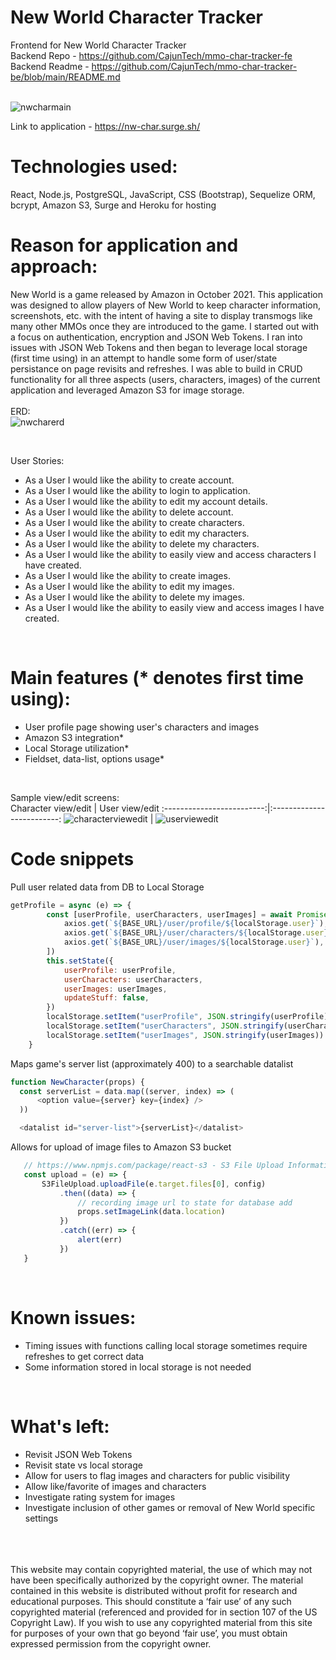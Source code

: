 # New World Character Tracker
Frontend for New World Character Tracker
<br>
Backend Repo - https://github.com/CajunTech/mmo-char-tracker-fe
<br>
Backend Readme - https://github.com/CajunTech/mmo-char-tracker-be/blob/main/README.md
<br>
<br>

![nwcharmain](https://user-images.githubusercontent.com/89054252/142974415-a463eb5d-66e8-44ba-bfd1-a907d81f033c.png)


Link to application - https://nw-char.surge.sh/
<br>

# Technologies used:</br>
React, Node.js, PostgreSQL, JavaScript, CSS (Bootstrap), Sequelize ORM, bcrypt, Amazon S3, Surge and Heroku for hosting
<br>

# Reason for application and approach:
New World is a game released by Amazon in October 2021. This application was designed to allow players of New World to keep character information, screenshots, etc. with the intent of having a site to display transmogs like many other MMOs once they are introduced to the game. I started out with a focus on authentication, encryption and JSON Web Tokens. I ran into issues with JSON Web Tokens and then began to leverage local storage (first time using) in an attempt to handle some form of user/state persistance on page revisits and refreshes. I was able to build in CRUD functionality for all three aspects (users, characters, images) of the current application and leveraged Amazon S3 for image storage. 
<br>
<br>
ERD:
<br>
![nwcharerd](https://user-images.githubusercontent.com/89054252/142975615-e42fecea-5bd7-44a9-b47b-12287eb62271.png)

</br>

User Stories:
- As a User I would like the ability to create account.
- As a User I would like the ability to login to application.
- As a User I would like the ability to edit my account details.
- As a User I would like the ability to delete account.
- As a User I would like the ability to create characters.
- As a User I would like the ability to edit my characters.
- As a User I would like the ability to delete my characters.
- As a User I would like the ability to easily view and access characters I have created.
- As a User I would like the ability to create images.
- As a User I would like the ability to edit my images.
- As a User I would like the ability to delete my images.
- As a User I would like the ability to easily view and access images I have created.
<br>

# Main features (* denotes first time using):
- User profile page showing user's characters and images
- Amazon S3 integration*
- Local Storage utilization*
- Fieldset, data-list, options usage*
<br>

Sample view/edit screens:
<br>
Character view/edit            |  User view/edit
:-------------------------:|:-------------------------:
![characterviewedit](https://user-images.githubusercontent.com/89054252/142976544-bbc92349-e627-4aae-951a-01bae427b916.png)  |  ![userviewedit](https://user-images.githubusercontent.com/89054252/142976665-b3e94655-f41a-4285-82e3-47bd23ab8b40.png)

# Code snippets
Pull user related data from DB to Local Storage
```js
getProfile = async (e) => {
		const [userProfile, userCharacters, userImages] = await Promise.all([
			axios.get(`${BASE_URL}/user/profile/${localStorage.user}`),
			axios.get(`${BASE_URL}/user/characters/${localStorage.user}`),
			axios.get(`${BASE_URL}/user/images/${localStorage.user}`),
		])
		this.setState({
			userProfile: userProfile,
			userCharacters: userCharacters,
			userImages: userImages,
			updateStuff: false,
		})
		localStorage.setItem("userProfile", JSON.stringify(userProfile))
		localStorage.setItem("userCharacters", JSON.stringify(userCharacters))
		localStorage.setItem("userImages", JSON.stringify(userImages))
	}
  ```
  Maps game's server list (approximately 400) to a searchable datalist
  ```js
  function NewCharacter(props) {
	const serverList = data.map((server, index) => (
		<option value={server} key={index} />
	))

	<datalist id="server-list">{serverList}</datalist>
 ```
 Allows for upload of image files to Amazon S3 bucket
 ```js
	// https://www.npmjs.com/package/react-s3 - S3 File Upload Information
	const upload = (e) => {
		S3FileUpload.uploadFile(e.target.files[0], config)
			.then((data) => {
				// recording image url to state for database add
				props.setImageLink(data.location)
			})
			.catch((err) => {
				alert(err)
			})
	}
```
<br>

# Known issues:
- Timing issues with functions calling local storage sometimes require refreshes to get correct data
- Some information stored in local storage is not needed

<br>


# What's left:
- Revisit JSON Web Tokens
- Revisit state vs local storage
- Allow for users to flag images and characters for public visibility
- Allow like/favorite of images and characters
- Investigate rating system for images
- Investigate inclusion of other games or removal of New World specific settings
</br>
</br>
</br>
This website may contain copyrighted material, the use of which may not have been specifically authorized by the copyright owner. The material contained in this website is distributed without profit for research and educational purposes.
This should constitute a ‘fair use’ of any such copyrighted material (referenced and provided for in section 107 of the US Copyright Law).
If you wish to use any copyrighted material from this site for purposes of your own that go beyond ‘fair use’, you must obtain expressed permission from the copyright owner.


